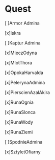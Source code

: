 # Quest
[ ]Armor Admina

[x]Iskra

[ ]Kaptur Admina

[x]MieczOdyna

[x]MlotThora

[x]OpokaHarvalda

[x]PelerynaAdmina

[x]PierscienAzalAkira

[x]RunaOgnia

[x]RunaSlonca

[x]RunaWody

[x]RunaZiemi

[ ]SpodnieAdmina

[x]SztyletOfiarny
